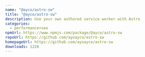 ```yaml
---
name: "@ayco/astro-sw"
title: "@ayco/astro-sw"
description: Use your own authored service worker with Astro
categories:
  - performance+seo
npmUrl: https://www.npmjs.com/package/@ayco/astro-sw
repoUrl: https://github.com/ayoayco/astro-sw
homepageUrl: https://github.com/ayoayco/astro-sw
downloads: 1226
---
```

